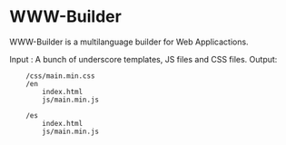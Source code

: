 WWW-Builder
===========

WWW-Builder is a multilanguage builder for Web Applicactions.

Input : A bunch of underscore templates, JS files and CSS files.
Output:  
```
	/css/main.min.css
	/en
		index.html 
		js/main.min.js

	/es 	
		index.html 
		js/main.min.js
```










